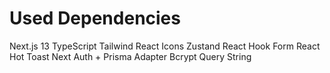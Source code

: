 # Used Dependencies

Next.js 13
TypeScript
Tailwind
React Icons
Zustand
React Hook Form
React Hot Toast
Next Auth + Prisma Adapter
Bcrypt
Query String
